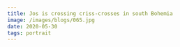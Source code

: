 ```yaml
---
title: Jos is crossing criss-crosses in south Bohemia
image: /images/blogs/065.jpg
date: 2020-05-30
tags: portrait
---
```

